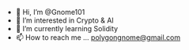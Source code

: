 - 👋 Hi, I’m @Gnome101
- 👀 I’m interested in Crypto & AI
- 🌱 I’m currently learning Solidity
- 📫 How to reach me ... polygongnome@gmail.com


